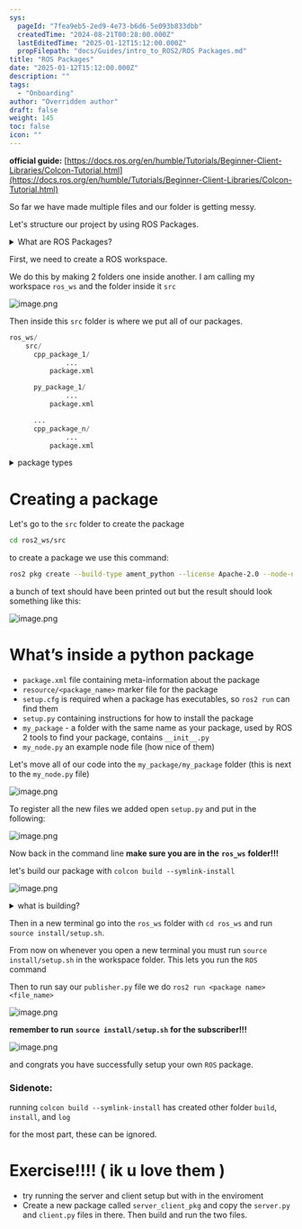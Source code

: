```yaml
---
sys:
  pageId: "7fea9eb5-2ed9-4e73-b6d6-5e093b833dbb"
  createdTime: "2024-08-21T00:28:00.000Z"
  lastEditedTime: "2025-01-12T15:12:00.000Z"
  propFilepath: "docs/Guides/intro_to_ROS2/ROS Packages.md"
title: "ROS Packages"
date: "2025-01-12T15:12:00.000Z"
description: ""
tags:
  - "Onboarding"
author: "Overridden author"
draft: false
weight: 145
toc: false
icon: ""
---
```


**official guide:** [https://docs.ros.org/en/humble/Tutorials/Beginner-Client-Libraries/Colcon-Tutorial.html](https://docs.ros.org/en/humble/Tutorials/Beginner-Client-Libraries/Colcon-Tutorial.html)

So far we have made multiple files and our folder is getting messy.

Let's structure our project by using ROS Packages.

<details>

<summary>What are ROS Packages?</summary>

ROS Packages are, as the name implies, packages of code that are highly sharable between ROS developers.

They consist of a folder, `package.xml` file, and source code

```python
      cpp_package_1/
		      ... imagine much code files here ..
          package.xml
```

</details>

First, we need to create a ROS workspace.

We do this by making 2 folders one inside another. I am calling my workspace `ros_ws` and the folder inside it `src`

![image.png](https://prod-files-secure.s3.us-west-2.amazonaws.com/d518164a-d88e-44d1-a4ee-3adb3bd8bce0/70706947-fd18-4537-a67b-e12946812d31/image.png?X-Amz-Algorithm=AWS4-HMAC-SHA256&X-Amz-Content-Sha256=UNSIGNED-PAYLOAD&X-Amz-Credential=ASIAZI2LB466ZGCAYJWV%2F20250327%2Fus-west-2%2Fs3%2Faws4_request&X-Amz-Date=20250327T200906Z&X-Amz-Expires=3600&X-Amz-Security-Token=IQoJb3JpZ2luX2VjEOT%2F%2F%2F%2F%2F%2F%2F%2F%2F%2FwEaCXVzLXdlc3QtMiJHMEUCIAG6UpxgFqLufnt%2BkagI884be%2BQcFcEQbfgSKF3ITN7yAiEA%2BaPKP0ioYLh2r%2FCvNiL%2BZTFmm84z0J9tF6zW94LSFOQq%2FwMITRAAGgw2Mzc0MjMxODM4MDUiDLT4O75oJbgKafYPXSrcA0xccnltY%2FTqIu6DK5rmoelqB3Hkqj2ZzqdwnUt0gP6vXMBu%2BNuWO3WjJteMhPFxd0qGUTAEiU7%2B9TAJ9o1yuqxKjqss5LfMh3KeRqWwl60vrgazQDrhIbKkx0P9LovopLZ%2BYZx0dJfJP%2BYEgsvOTB26DCJA%2B2ShG98Ktk1uqCUEhAWaPppWlKx9DagZFuyk2YZvMpbhvwo8X2WMwmpQwI%2F0aop2XJMblTYSzxd7xs63S1BLr5RJOqOWH5%2B5ID43oWs1aTNp1uwT4Sa89lFW%2Buf4dFpzxjrJm2KW6S9DJprxA7XD0yKZ7k9OTb0XpQz6F5VlplpGos%2F1BLsF1NzzMzYnBs0alwdAvrkxLa5blbtsk0OUJI7qeofnkOInkSU1%2F1MZIOO4k7x%2FMXZFBrR3Ul335eg8UH3mi4kVhEN8sagKrAkUu1nDC6UpDyW0UhPU1erGCpmYyU2jOwh%2BOnWzAgiJ9AICqdJoXU07LE1BqocCtABUrXuxGLd2wqZaRrtlb1ksu1xhUw9%2BKQ6Xk%2BdJiITWyRkEV3167%2FgUSEftuDA0Pf%2Bm%2BIvGMubnDHyt9Z272s6GzJIXdn1hDBZxHr5%2FtorZUfw7%2FD5Iy4croWd%2Fvt5BkckbD2FfR0v6eZ0vMMLdlr8GOqUBamhSDzC4P7Y2FT00X8bCse7f%2F2uFdm4mbSQCm9qBMUjWJLg4rLKVqdyHvfOpZC%2B%2Bkc2Uf%2FkDHLBawm8BApPM%2BHTzdCU%2BbOh3fNf6Qjqxrv6YNdtnM37iNsw30Xwpyhlz2Cfr1mQiHEuZ%2BmxxperPFA4K%2FVcti7iDRK0K4uYmiEeDEvLD9qRDWC7XKCKYWQwrXhweerAIwGG6aRfboffdZQ7wcrzt&X-Amz-Signature=34dc3e86d54bccc11f77306a1654feb90061dfba8f7eb4935708dd6130939424&X-Amz-SignedHeaders=host&x-id=GetObject)

Then inside this `src` folder is where we put all of our packages.

```python
ros_ws/
    src/
      cpp_package_1/
		      ...
          package.xml

      py_package_1/
		      ...
          package.xml

      ...
      cpp_package_n/
		      ...
          package.xml

```

<details>

<summary>package types</summary>

packages can be either `C++` or python.

the intern file structure is different for each but for this guide we will stick to creating python packages

</details>

# Creating a package

Let's go to the `src` folder to create the package

```bash
cd ros2_ws/src
```

to create a package we use this command:

```bash
ros2 pkg create --build-type ament_python --license Apache-2.0 --node-name my_node my_package
```

a bunch of text should have been printed out but the result should look something like this:

![image.png](https://prod-files-secure.s3.us-west-2.amazonaws.com/d518164a-d88e-44d1-a4ee-3adb3bd8bce0/e6cf1e3f-8512-4a3e-b131-079f800bf3e8/image.png?X-Amz-Algorithm=AWS4-HMAC-SHA256&X-Amz-Content-Sha256=UNSIGNED-PAYLOAD&X-Amz-Credential=ASIAZI2LB466ZGCAYJWV%2F20250327%2Fus-west-2%2Fs3%2Faws4_request&X-Amz-Date=20250327T200906Z&X-Amz-Expires=3600&X-Amz-Security-Token=IQoJb3JpZ2luX2VjEOT%2F%2F%2F%2F%2F%2F%2F%2F%2F%2FwEaCXVzLXdlc3QtMiJHMEUCIAG6UpxgFqLufnt%2BkagI884be%2BQcFcEQbfgSKF3ITN7yAiEA%2BaPKP0ioYLh2r%2FCvNiL%2BZTFmm84z0J9tF6zW94LSFOQq%2FwMITRAAGgw2Mzc0MjMxODM4MDUiDLT4O75oJbgKafYPXSrcA0xccnltY%2FTqIu6DK5rmoelqB3Hkqj2ZzqdwnUt0gP6vXMBu%2BNuWO3WjJteMhPFxd0qGUTAEiU7%2B9TAJ9o1yuqxKjqss5LfMh3KeRqWwl60vrgazQDrhIbKkx0P9LovopLZ%2BYZx0dJfJP%2BYEgsvOTB26DCJA%2B2ShG98Ktk1uqCUEhAWaPppWlKx9DagZFuyk2YZvMpbhvwo8X2WMwmpQwI%2F0aop2XJMblTYSzxd7xs63S1BLr5RJOqOWH5%2B5ID43oWs1aTNp1uwT4Sa89lFW%2Buf4dFpzxjrJm2KW6S9DJprxA7XD0yKZ7k9OTb0XpQz6F5VlplpGos%2F1BLsF1NzzMzYnBs0alwdAvrkxLa5blbtsk0OUJI7qeofnkOInkSU1%2F1MZIOO4k7x%2FMXZFBrR3Ul335eg8UH3mi4kVhEN8sagKrAkUu1nDC6UpDyW0UhPU1erGCpmYyU2jOwh%2BOnWzAgiJ9AICqdJoXU07LE1BqocCtABUrXuxGLd2wqZaRrtlb1ksu1xhUw9%2BKQ6Xk%2BdJiITWyRkEV3167%2FgUSEftuDA0Pf%2Bm%2BIvGMubnDHyt9Z272s6GzJIXdn1hDBZxHr5%2FtorZUfw7%2FD5Iy4croWd%2Fvt5BkckbD2FfR0v6eZ0vMMLdlr8GOqUBamhSDzC4P7Y2FT00X8bCse7f%2F2uFdm4mbSQCm9qBMUjWJLg4rLKVqdyHvfOpZC%2B%2Bkc2Uf%2FkDHLBawm8BApPM%2BHTzdCU%2BbOh3fNf6Qjqxrv6YNdtnM37iNsw30Xwpyhlz2Cfr1mQiHEuZ%2BmxxperPFA4K%2FVcti7iDRK0K4uYmiEeDEvLD9qRDWC7XKCKYWQwrXhweerAIwGG6aRfboffdZQ7wcrzt&X-Amz-Signature=b523e580a52e13b8edce35fafced896f432df023ccf28e6a02d1251dff374eed&X-Amz-SignedHeaders=host&x-id=GetObject)

# What’s inside a python package

- `package.xml` file containing meta-information about the package
- `resource/<package_name>` marker file for the package
- `setup.cfg` is required when a package has executables, so `ros2 run` can find them
- `setup.py` containing instructions for how to install the package
- `my_package` - a folder with the same name as your package, used by ROS 2 tools to find your package, contains `__init__.py`
- `my_node.py` an example node file (how nice of them)

Let's move all of our code into the `my_package/my_package` folder (this is next to the `my_node.py` file)

![image.png](https://prod-files-secure.s3.us-west-2.amazonaws.com/d518164a-d88e-44d1-a4ee-3adb3bd8bce0/9ce58f11-0da9-4d3e-b86d-506a9685d378/image.png?X-Amz-Algorithm=AWS4-HMAC-SHA256&X-Amz-Content-Sha256=UNSIGNED-PAYLOAD&X-Amz-Credential=ASIAZI2LB466ZGCAYJWV%2F20250327%2Fus-west-2%2Fs3%2Faws4_request&X-Amz-Date=20250327T200906Z&X-Amz-Expires=3600&X-Amz-Security-Token=IQoJb3JpZ2luX2VjEOT%2F%2F%2F%2F%2F%2F%2F%2F%2F%2FwEaCXVzLXdlc3QtMiJHMEUCIAG6UpxgFqLufnt%2BkagI884be%2BQcFcEQbfgSKF3ITN7yAiEA%2BaPKP0ioYLh2r%2FCvNiL%2BZTFmm84z0J9tF6zW94LSFOQq%2FwMITRAAGgw2Mzc0MjMxODM4MDUiDLT4O75oJbgKafYPXSrcA0xccnltY%2FTqIu6DK5rmoelqB3Hkqj2ZzqdwnUt0gP6vXMBu%2BNuWO3WjJteMhPFxd0qGUTAEiU7%2B9TAJ9o1yuqxKjqss5LfMh3KeRqWwl60vrgazQDrhIbKkx0P9LovopLZ%2BYZx0dJfJP%2BYEgsvOTB26DCJA%2B2ShG98Ktk1uqCUEhAWaPppWlKx9DagZFuyk2YZvMpbhvwo8X2WMwmpQwI%2F0aop2XJMblTYSzxd7xs63S1BLr5RJOqOWH5%2B5ID43oWs1aTNp1uwT4Sa89lFW%2Buf4dFpzxjrJm2KW6S9DJprxA7XD0yKZ7k9OTb0XpQz6F5VlplpGos%2F1BLsF1NzzMzYnBs0alwdAvrkxLa5blbtsk0OUJI7qeofnkOInkSU1%2F1MZIOO4k7x%2FMXZFBrR3Ul335eg8UH3mi4kVhEN8sagKrAkUu1nDC6UpDyW0UhPU1erGCpmYyU2jOwh%2BOnWzAgiJ9AICqdJoXU07LE1BqocCtABUrXuxGLd2wqZaRrtlb1ksu1xhUw9%2BKQ6Xk%2BdJiITWyRkEV3167%2FgUSEftuDA0Pf%2Bm%2BIvGMubnDHyt9Z272s6GzJIXdn1hDBZxHr5%2FtorZUfw7%2FD5Iy4croWd%2Fvt5BkckbD2FfR0v6eZ0vMMLdlr8GOqUBamhSDzC4P7Y2FT00X8bCse7f%2F2uFdm4mbSQCm9qBMUjWJLg4rLKVqdyHvfOpZC%2B%2Bkc2Uf%2FkDHLBawm8BApPM%2BHTzdCU%2BbOh3fNf6Qjqxrv6YNdtnM37iNsw30Xwpyhlz2Cfr1mQiHEuZ%2BmxxperPFA4K%2FVcti7iDRK0K4uYmiEeDEvLD9qRDWC7XKCKYWQwrXhweerAIwGG6aRfboffdZQ7wcrzt&X-Amz-Signature=63e92dce07610417976e47ba19fc00666ad654ee19c7173c25256f0f4b97e379&X-Amz-SignedHeaders=host&x-id=GetObject)

To register all the new files we added open `setup.py` and put in the following:

![image.png](https://prod-files-secure.s3.us-west-2.amazonaws.com/d518164a-d88e-44d1-a4ee-3adb3bd8bce0/1cd7c262-4cae-4496-9d75-c178537d24a2/image.png?X-Amz-Algorithm=AWS4-HMAC-SHA256&X-Amz-Content-Sha256=UNSIGNED-PAYLOAD&X-Amz-Credential=ASIAZI2LB466ZGCAYJWV%2F20250327%2Fus-west-2%2Fs3%2Faws4_request&X-Amz-Date=20250327T200906Z&X-Amz-Expires=3600&X-Amz-Security-Token=IQoJb3JpZ2luX2VjEOT%2F%2F%2F%2F%2F%2F%2F%2F%2F%2FwEaCXVzLXdlc3QtMiJHMEUCIAG6UpxgFqLufnt%2BkagI884be%2BQcFcEQbfgSKF3ITN7yAiEA%2BaPKP0ioYLh2r%2FCvNiL%2BZTFmm84z0J9tF6zW94LSFOQq%2FwMITRAAGgw2Mzc0MjMxODM4MDUiDLT4O75oJbgKafYPXSrcA0xccnltY%2FTqIu6DK5rmoelqB3Hkqj2ZzqdwnUt0gP6vXMBu%2BNuWO3WjJteMhPFxd0qGUTAEiU7%2B9TAJ9o1yuqxKjqss5LfMh3KeRqWwl60vrgazQDrhIbKkx0P9LovopLZ%2BYZx0dJfJP%2BYEgsvOTB26DCJA%2B2ShG98Ktk1uqCUEhAWaPppWlKx9DagZFuyk2YZvMpbhvwo8X2WMwmpQwI%2F0aop2XJMblTYSzxd7xs63S1BLr5RJOqOWH5%2B5ID43oWs1aTNp1uwT4Sa89lFW%2Buf4dFpzxjrJm2KW6S9DJprxA7XD0yKZ7k9OTb0XpQz6F5VlplpGos%2F1BLsF1NzzMzYnBs0alwdAvrkxLa5blbtsk0OUJI7qeofnkOInkSU1%2F1MZIOO4k7x%2FMXZFBrR3Ul335eg8UH3mi4kVhEN8sagKrAkUu1nDC6UpDyW0UhPU1erGCpmYyU2jOwh%2BOnWzAgiJ9AICqdJoXU07LE1BqocCtABUrXuxGLd2wqZaRrtlb1ksu1xhUw9%2BKQ6Xk%2BdJiITWyRkEV3167%2FgUSEftuDA0Pf%2Bm%2BIvGMubnDHyt9Z272s6GzJIXdn1hDBZxHr5%2FtorZUfw7%2FD5Iy4croWd%2Fvt5BkckbD2FfR0v6eZ0vMMLdlr8GOqUBamhSDzC4P7Y2FT00X8bCse7f%2F2uFdm4mbSQCm9qBMUjWJLg4rLKVqdyHvfOpZC%2B%2Bkc2Uf%2FkDHLBawm8BApPM%2BHTzdCU%2BbOh3fNf6Qjqxrv6YNdtnM37iNsw30Xwpyhlz2Cfr1mQiHEuZ%2BmxxperPFA4K%2FVcti7iDRK0K4uYmiEeDEvLD9qRDWC7XKCKYWQwrXhweerAIwGG6aRfboffdZQ7wcrzt&X-Amz-Signature=709856514a2f810d6487a5a45ffcbe4fafcbe7cdc3f87426cc2ae93b9371efcc&X-Amz-SignedHeaders=host&x-id=GetObject)

Now back in the command line **make sure you are in the** **`ros_ws`** **folder!!!**

let's build our package with `colcon build --symlink-install`

![image.png](https://prod-files-secure.s3.us-west-2.amazonaws.com/d518164a-d88e-44d1-a4ee-3adb3bd8bce0/2f2a0d27-b173-48fd-b189-5f5c0ce65619/image.png?X-Amz-Algorithm=AWS4-HMAC-SHA256&X-Amz-Content-Sha256=UNSIGNED-PAYLOAD&X-Amz-Credential=ASIAZI2LB466ZGCAYJWV%2F20250327%2Fus-west-2%2Fs3%2Faws4_request&X-Amz-Date=20250327T200906Z&X-Amz-Expires=3600&X-Amz-Security-Token=IQoJb3JpZ2luX2VjEOT%2F%2F%2F%2F%2F%2F%2F%2F%2F%2FwEaCXVzLXdlc3QtMiJHMEUCIAG6UpxgFqLufnt%2BkagI884be%2BQcFcEQbfgSKF3ITN7yAiEA%2BaPKP0ioYLh2r%2FCvNiL%2BZTFmm84z0J9tF6zW94LSFOQq%2FwMITRAAGgw2Mzc0MjMxODM4MDUiDLT4O75oJbgKafYPXSrcA0xccnltY%2FTqIu6DK5rmoelqB3Hkqj2ZzqdwnUt0gP6vXMBu%2BNuWO3WjJteMhPFxd0qGUTAEiU7%2B9TAJ9o1yuqxKjqss5LfMh3KeRqWwl60vrgazQDrhIbKkx0P9LovopLZ%2BYZx0dJfJP%2BYEgsvOTB26DCJA%2B2ShG98Ktk1uqCUEhAWaPppWlKx9DagZFuyk2YZvMpbhvwo8X2WMwmpQwI%2F0aop2XJMblTYSzxd7xs63S1BLr5RJOqOWH5%2B5ID43oWs1aTNp1uwT4Sa89lFW%2Buf4dFpzxjrJm2KW6S9DJprxA7XD0yKZ7k9OTb0XpQz6F5VlplpGos%2F1BLsF1NzzMzYnBs0alwdAvrkxLa5blbtsk0OUJI7qeofnkOInkSU1%2F1MZIOO4k7x%2FMXZFBrR3Ul335eg8UH3mi4kVhEN8sagKrAkUu1nDC6UpDyW0UhPU1erGCpmYyU2jOwh%2BOnWzAgiJ9AICqdJoXU07LE1BqocCtABUrXuxGLd2wqZaRrtlb1ksu1xhUw9%2BKQ6Xk%2BdJiITWyRkEV3167%2FgUSEftuDA0Pf%2Bm%2BIvGMubnDHyt9Z272s6GzJIXdn1hDBZxHr5%2FtorZUfw7%2FD5Iy4croWd%2Fvt5BkckbD2FfR0v6eZ0vMMLdlr8GOqUBamhSDzC4P7Y2FT00X8bCse7f%2F2uFdm4mbSQCm9qBMUjWJLg4rLKVqdyHvfOpZC%2B%2Bkc2Uf%2FkDHLBawm8BApPM%2BHTzdCU%2BbOh3fNf6Qjqxrv6YNdtnM37iNsw30Xwpyhlz2Cfr1mQiHEuZ%2BmxxperPFA4K%2FVcti7iDRK0K4uYmiEeDEvLD9qRDWC7XKCKYWQwrXhweerAIwGG6aRfboffdZQ7wcrzt&X-Amz-Signature=aa0474b4cf598cf57ecae9899db994bbf754a204b9943a3e0154402678a5a920&X-Amz-SignedHeaders=host&x-id=GetObject)

<details>

<summary>what is building?</summary>

if you are a CS major at Rose-Hulman you will learn the answer to this in CSSE132

but TLDR; is it combines all the code files into one program that can be run easily 

</details>

Then in a new terminal go into the `ros_ws` folder with `cd ros_ws` and run `source install/setup.sh`. 

From now on whenever you open a new terminal you must run `source install/setup.sh` in the workspace folder. This lets you run the `ROS` command

Then to run say our `publisher.py` file we do `ros2 run <package name> <file_name>`

![image.png](https://prod-files-secure.s3.us-west-2.amazonaws.com/d518164a-d88e-44d1-a4ee-3adb3bd8bce0/4f4b1219-3a44-4632-aa0a-ce3471699f59/image.png?X-Amz-Algorithm=AWS4-HMAC-SHA256&X-Amz-Content-Sha256=UNSIGNED-PAYLOAD&X-Amz-Credential=ASIAZI2LB466ZGCAYJWV%2F20250327%2Fus-west-2%2Fs3%2Faws4_request&X-Amz-Date=20250327T200906Z&X-Amz-Expires=3600&X-Amz-Security-Token=IQoJb3JpZ2luX2VjEOT%2F%2F%2F%2F%2F%2F%2F%2F%2F%2FwEaCXVzLXdlc3QtMiJHMEUCIAG6UpxgFqLufnt%2BkagI884be%2BQcFcEQbfgSKF3ITN7yAiEA%2BaPKP0ioYLh2r%2FCvNiL%2BZTFmm84z0J9tF6zW94LSFOQq%2FwMITRAAGgw2Mzc0MjMxODM4MDUiDLT4O75oJbgKafYPXSrcA0xccnltY%2FTqIu6DK5rmoelqB3Hkqj2ZzqdwnUt0gP6vXMBu%2BNuWO3WjJteMhPFxd0qGUTAEiU7%2B9TAJ9o1yuqxKjqss5LfMh3KeRqWwl60vrgazQDrhIbKkx0P9LovopLZ%2BYZx0dJfJP%2BYEgsvOTB26DCJA%2B2ShG98Ktk1uqCUEhAWaPppWlKx9DagZFuyk2YZvMpbhvwo8X2WMwmpQwI%2F0aop2XJMblTYSzxd7xs63S1BLr5RJOqOWH5%2B5ID43oWs1aTNp1uwT4Sa89lFW%2Buf4dFpzxjrJm2KW6S9DJprxA7XD0yKZ7k9OTb0XpQz6F5VlplpGos%2F1BLsF1NzzMzYnBs0alwdAvrkxLa5blbtsk0OUJI7qeofnkOInkSU1%2F1MZIOO4k7x%2FMXZFBrR3Ul335eg8UH3mi4kVhEN8sagKrAkUu1nDC6UpDyW0UhPU1erGCpmYyU2jOwh%2BOnWzAgiJ9AICqdJoXU07LE1BqocCtABUrXuxGLd2wqZaRrtlb1ksu1xhUw9%2BKQ6Xk%2BdJiITWyRkEV3167%2FgUSEftuDA0Pf%2Bm%2BIvGMubnDHyt9Z272s6GzJIXdn1hDBZxHr5%2FtorZUfw7%2FD5Iy4croWd%2Fvt5BkckbD2FfR0v6eZ0vMMLdlr8GOqUBamhSDzC4P7Y2FT00X8bCse7f%2F2uFdm4mbSQCm9qBMUjWJLg4rLKVqdyHvfOpZC%2B%2Bkc2Uf%2FkDHLBawm8BApPM%2BHTzdCU%2BbOh3fNf6Qjqxrv6YNdtnM37iNsw30Xwpyhlz2Cfr1mQiHEuZ%2BmxxperPFA4K%2FVcti7iDRK0K4uYmiEeDEvLD9qRDWC7XKCKYWQwrXhweerAIwGG6aRfboffdZQ7wcrzt&X-Amz-Signature=07f25baede571c678d288e7ba9cc81084de8f17131bb31df3b0e7d7322de7841&X-Amz-SignedHeaders=host&x-id=GetObject)

**remember to run** **`source install/setup.sh`** **for the subscriber!!!**

![image.png](https://prod-files-secure.s3.us-west-2.amazonaws.com/d518164a-d88e-44d1-a4ee-3adb3bd8bce0/02121119-dad4-49ec-8356-c956108b4243/image.png?X-Amz-Algorithm=AWS4-HMAC-SHA256&X-Amz-Content-Sha256=UNSIGNED-PAYLOAD&X-Amz-Credential=ASIAZI2LB466ZGCAYJWV%2F20250327%2Fus-west-2%2Fs3%2Faws4_request&X-Amz-Date=20250327T200906Z&X-Amz-Expires=3600&X-Amz-Security-Token=IQoJb3JpZ2luX2VjEOT%2F%2F%2F%2F%2F%2F%2F%2F%2F%2FwEaCXVzLXdlc3QtMiJHMEUCIAG6UpxgFqLufnt%2BkagI884be%2BQcFcEQbfgSKF3ITN7yAiEA%2BaPKP0ioYLh2r%2FCvNiL%2BZTFmm84z0J9tF6zW94LSFOQq%2FwMITRAAGgw2Mzc0MjMxODM4MDUiDLT4O75oJbgKafYPXSrcA0xccnltY%2FTqIu6DK5rmoelqB3Hkqj2ZzqdwnUt0gP6vXMBu%2BNuWO3WjJteMhPFxd0qGUTAEiU7%2B9TAJ9o1yuqxKjqss5LfMh3KeRqWwl60vrgazQDrhIbKkx0P9LovopLZ%2BYZx0dJfJP%2BYEgsvOTB26DCJA%2B2ShG98Ktk1uqCUEhAWaPppWlKx9DagZFuyk2YZvMpbhvwo8X2WMwmpQwI%2F0aop2XJMblTYSzxd7xs63S1BLr5RJOqOWH5%2B5ID43oWs1aTNp1uwT4Sa89lFW%2Buf4dFpzxjrJm2KW6S9DJprxA7XD0yKZ7k9OTb0XpQz6F5VlplpGos%2F1BLsF1NzzMzYnBs0alwdAvrkxLa5blbtsk0OUJI7qeofnkOInkSU1%2F1MZIOO4k7x%2FMXZFBrR3Ul335eg8UH3mi4kVhEN8sagKrAkUu1nDC6UpDyW0UhPU1erGCpmYyU2jOwh%2BOnWzAgiJ9AICqdJoXU07LE1BqocCtABUrXuxGLd2wqZaRrtlb1ksu1xhUw9%2BKQ6Xk%2BdJiITWyRkEV3167%2FgUSEftuDA0Pf%2Bm%2BIvGMubnDHyt9Z272s6GzJIXdn1hDBZxHr5%2FtorZUfw7%2FD5Iy4croWd%2Fvt5BkckbD2FfR0v6eZ0vMMLdlr8GOqUBamhSDzC4P7Y2FT00X8bCse7f%2F2uFdm4mbSQCm9qBMUjWJLg4rLKVqdyHvfOpZC%2B%2Bkc2Uf%2FkDHLBawm8BApPM%2BHTzdCU%2BbOh3fNf6Qjqxrv6YNdtnM37iNsw30Xwpyhlz2Cfr1mQiHEuZ%2BmxxperPFA4K%2FVcti7iDRK0K4uYmiEeDEvLD9qRDWC7XKCKYWQwrXhweerAIwGG6aRfboffdZQ7wcrzt&X-Amz-Signature=d6117f82fe53132da645316e4d6a1b03eb2dd8544103b4a4bb5bb4fad0048500&X-Amz-SignedHeaders=host&x-id=GetObject)

and congrats you have successfully setup your own `ROS` package.

### Sidenote:

running `colcon build --symlink-install` has created other folder `build`, `install`, and `log`

for the most part, these can be ignored.

# Exercise!!!! ( ik u love them )

- try running the server and client setup but with in the enviroment
- Create a new package called `server_client_pkg` and copy the `server.py` and `client.py` files in there. Then build and run the two files.
